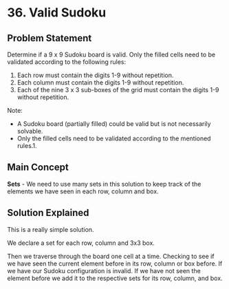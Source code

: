 # 36. Valid Sudoku

## Problem Statement

Determine if a 9 x 9 Sudoku board is valid. Only the filled cells need to be validated according to the following rules:

1. Each row must contain the digits 1-9 without repetition.
1. Each column must contain the digits 1-9 without repetition.
1. Each of the nine 3 x 3 sub-boxes of the grid must contain the digits 1-9 without repetition.

Note:

- A Sudoku board (partially filled) could be valid but is not necessarily solvable.
- Only the filled cells need to be validated according to the mentioned rules.1.

## Main Concept

**Sets** - We need to use many sets in this solution to keep track of the elements we have seen in each row, column and box.

## Solution Explained

This is a really simple solution.

We declare a set for each row, column and 3x3 box.

Then we traverse through the board one cell at a time. Checking to see if we have seen the current element before in its row, column or box before. If we have our Sudoku configuration is invalid. If we have not seen the element before we add it to the respective sets for its row, column, and box.
